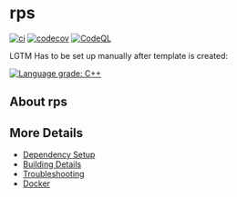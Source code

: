 # rps

[![ci](https://github.com/HiLivin/rps/actions/workflows/ci.yml/badge.svg)](https://github.com/HiLivin/rps/actions/workflows/ci.yml)
[![codecov](https://codecov.io/gh/HiLivin/rps/branch/main/graph/badge.svg)](https://codecov.io/gh/HiLivin/rps)
[![CodeQL](https://github.com/HiLivin/rps/actions/workflows/codeql-analysis.yml/badge.svg)](https://github.com/HiLivin/rps/actions/workflows/codeql-analysis.yml)

LGTM Has to be set up manually after template is created:

[![Language grade: C++](https://img.shields.io/lgtm/grade/cpp/github/HiLivin/rps)](https://lgtm.com/projects/g/HiLivin/rps/context:cpp)

## About rps



## More Details

 * [Dependency Setup](README_dependencies.md)
 * [Building Details](README_building.md)
 * [Troubleshooting](README_troubleshooting.md)
 * [Docker](README_docker.md)
